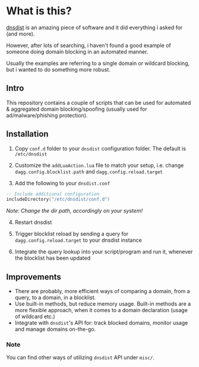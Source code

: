 # What is this?

[dnsdist](http://dnsdist.org/) is an amazing piece of software and it did everything i asked for (and more).

However, after lots of searching, i haven't found a good example of someone doing domain blocking in an automated manner.

Usually the examples are referring to a single domain or wildcard blocking, but i wanted to do something more robust.

Intro
-

This repository contains a couple of scripts that can be used for automated & aggregated domain blocking/spoofing (usually used for ad/malware/phishing protection).

Installation
-

1. Copy `conf.d` folder to your `dnsdist` configuration folder. The default is `/etc/dnsdist`

2. Customize the `addLuaAction.lua` file to match your setup, i.e. change `dagg.config.blocklist.path` and `dagg.config.reload.target`

3. Add the following to your `dnsdist.conf`

```lua
-- Include additional configuration
includeDirectory("/etc/dnsdist/conf.d")
```
_Note: Change the dir path, accordingly on your system!_

4. Restart dnsdist

5. Trigger blocklist reload by sending a query for `dagg.config.reload.target` to your dnsdist instance

6. Integrate the query lookup into your script/program and run it, whenever the blocklist has been updated

Improvements
-

- There are probably, more efficient ways of comparing a domain, from a query, to a domain, in a blocklist.
- Use built-in methods, but reduce memory usage. Built-in methods are a more flexible approach, when it comes to a domain declaration (usage of wildcard etc.)
- Integrate with `dnsdist`'s API for: track blocked domains, monitor usage and manage domains on-the-go.


### Note

You can find other ways of utilizing `dnsdist` API under `misc/`.